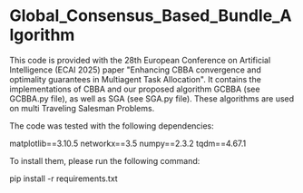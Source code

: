 # Global_Consensus_Based_Bundle_Algorithm
This code is provided with the 28th European Conference on Artificial Intelligence (ECAI 2025) paper "Enhancing CBBA convergence and optimality guarantees in Multiagent Task Allocation". It contains the implementations of CBBA and our proposed algorithm GCBBA (see GCBBA.py file), as well as SGA (see SGA.py file). These algorithms are used on multi Traveling Salesman Problems.

The code was tested with the following dependencies:

matplotlib==3.10.5
networkx==3.5
numpy==2.3.2
tqdm==4.67.1

To install them, please run the following command:

pip install -r requirements.txt
